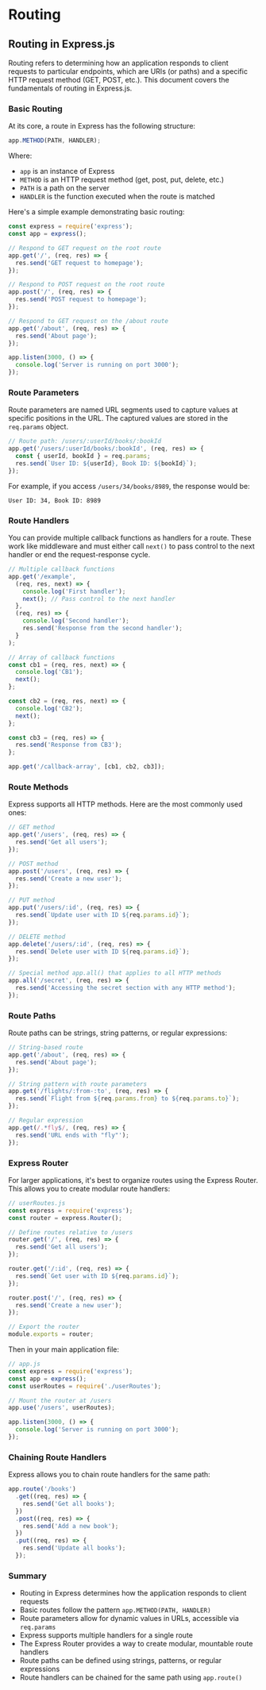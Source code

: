 # Routing

## Routing in Express.js

Routing refers to determining how an application responds to client requests to particular endpoints, which are URIs (or paths) and a specific HTTP request method (GET, POST, etc.). This document covers the fundamentals of routing in Express.js.

### Basic Routing

At its core, a route in Express has the following structure:

```javascript
app.METHOD(PATH, HANDLER);
```

Where:

* `app` is an instance of Express
* `METHOD` is an HTTP request method (get, post, put, delete, etc.)
* `PATH` is a path on the server
* `HANDLER` is the function executed when the route is matched

Here's a simple example demonstrating basic routing:

```javascript
const express = require('express');
const app = express();

// Respond to GET request on the root route
app.get('/', (req, res) => {
  res.send('GET request to homepage');
});

// Respond to POST request on the root route
app.post('/', (req, res) => {
  res.send('POST request to homepage');
});

// Respond to GET request on the /about route
app.get('/about', (req, res) => {
  res.send('About page');
});

app.listen(3000, () => {
  console.log('Server is running on port 3000');
});
```

### Route Parameters

Route parameters are named URL segments used to capture values at specific positions in the URL. The captured values are stored in the `req.params` object.

```javascript
// Route path: /users/:userId/books/:bookId
app.get('/users/:userId/books/:bookId', (req, res) => {
  const { userId, bookId } = req.params;
  res.send(`User ID: ${userId}, Book ID: ${bookId}`);
});
```

For example, if you access `/users/34/books/8989`, the response would be:

```
User ID: 34, Book ID: 8989
```

### Route Handlers

You can provide multiple callback functions as handlers for a route. These work like middleware and must either call `next()` to pass control to the next handler or end the request-response cycle.

```javascript
// Multiple callback functions
app.get('/example', 
  (req, res, next) => {
    console.log('First handler');
    next(); // Pass control to the next handler
  }, 
  (req, res) => {
    console.log('Second handler');
    res.send('Response from the second handler');
  }
);

// Array of callback functions
const cb1 = (req, res, next) => {
  console.log('CB1');
  next();
};

const cb2 = (req, res, next) => {
  console.log('CB2');
  next();
};

const cb3 = (req, res) => {
  res.send('Response from CB3');
};

app.get('/callback-array', [cb1, cb2, cb3]);
```

### Route Methods

Express supports all HTTP methods. Here are the most commonly used ones:

```javascript
// GET method
app.get('/users', (req, res) => {
  res.send('Get all users');
});

// POST method
app.post('/users', (req, res) => {
  res.send('Create a new user');
});

// PUT method
app.put('/users/:id', (req, res) => {
  res.send(`Update user with ID ${req.params.id}`);
});

// DELETE method
app.delete('/users/:id', (req, res) => {
  res.send(`Delete user with ID ${req.params.id}`);
});

// Special method app.all() that applies to all HTTP methods
app.all('/secret', (req, res) => {
  res.send('Accessing the secret section with any HTTP method');
});
```

### Route Paths

Route paths can be strings, string patterns, or regular expressions:

```javascript
// String-based route
app.get('/about', (req, res) => {
  res.send('About page');
});

// String pattern with route parameters
app.get('/flights/:from-:to', (req, res) => {
  res.send(`Flight from ${req.params.from} to ${req.params.to}`);
});

// Regular expression
app.get(/.*fly$/, (req, res) => {
  res.send('URL ends with "fly"');
});
```

### Express Router

For larger applications, it's best to organize routes using the Express Router. This allows you to create modular route handlers:

```javascript
// userRoutes.js
const express = require('express');
const router = express.Router();

// Define routes relative to /users
router.get('/', (req, res) => {
  res.send('Get all users');
});

router.get('/:id', (req, res) => {
  res.send(`Get user with ID ${req.params.id}`);
});

router.post('/', (req, res) => {
  res.send('Create a new user');
});

// Export the router
module.exports = router;
```

Then in your main application file:

```javascript
// app.js
const express = require('express');
const app = express();
const userRoutes = require('./userRoutes');

// Mount the router at /users
app.use('/users', userRoutes);

app.listen(3000, () => {
  console.log('Server is running on port 3000');
});
```

### Chaining Route Handlers

Express allows you to chain route handlers for the same path:

```javascript
app.route('/books')
  .get((req, res) => {
    res.send('Get all books');
  })
  .post((req, res) => {
    res.send('Add a new book');
  })
  .put((req, res) => {
    res.send('Update all books');
  });
```

### Summary

* Routing in Express determines how the application responds to client requests
* Basic routes follow the pattern `app.METHOD(PATH, HANDLER)`
* Route parameters allow for dynamic values in URLs, accessible via `req.params`
* Express supports multiple handlers for a single route
* The Express Router provides a way to create modular, mountable route handlers
* Route paths can be defined using strings, patterns, or regular expressions
* Route handlers can be chained for the same path using `app.route()`
